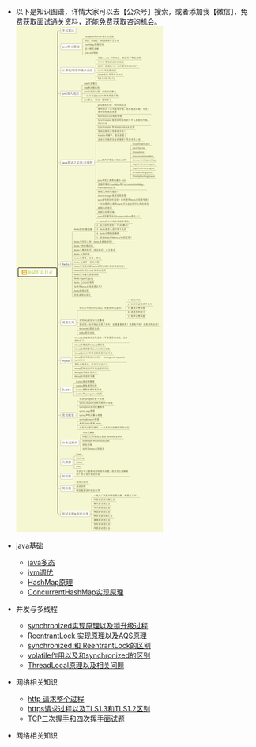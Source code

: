 - 以下是知识图谱，详情大家可以去【公众号】搜索，或者添加我【微信】，免费获取面试通关资料，还能免费获取咨询机会。
![image](https://github.com/sourceJava/JavaInterview/blob/054eaf0514c5d2d4509ecd44312747dc4773514e/images/catalogue.png)
- java基础
	- [java多态]()
    - [jvm调优]()
	- [HashMap原理]()
	- [ConcurrentHashMap实现原理]()
	
- 并发与多线程
	- [synchronized实现原理以及锁升级过程]()
	- [ReentrantLock 实现原理以及AQS原理]()
	- [synchronized 和 ReentrantLock的区别]()
	- [volatile作用以及和synchronized的区别]()
	- [ThreadLocal原理以及相关问题]()
	
- 网络相关知识
	- [http 请求整个过程]()
	- [https请求过程以及TLS1.3和TLS1.2区别 ]()
	- [TCP三次握手和四次挥手面试题]()
	
- 网络相关知识	
